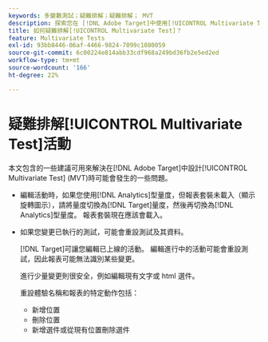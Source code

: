 ```yaml
---
keywords: 多變數測試；疑難排解；疑難排解； MVT
description: 探索您在 [!DNL Adobe Target]中使用[!UICONTROL Multivariate Test] (MVT)活動時可能遇到的挑戰，以及建議的解決方案。
title: 如何疑難排解[!UICONTROL Multivariate Test]？
feature: Multivariate Tests
exl-id: 93bb8446-06af-4466-9824-7099c1080059
source-git-commit: 6c00224e814abb33cdf968a249bd36fb2e5ed2ed
workflow-type: tm+mt
source-wordcount: '166'
ht-degree: 22%

---
```


# 疑難排解[!UICONTROL Multivariate Test]活動

本文包含的一些建議可用來解決在[!DNL Adobe Target]中設計[!UICONTROL Multivariate Test] (MVT)時可能會發生的一些問題。

* 編輯活動時，如果您使用[!DNL Analytics]型量度，但報表套裝未載入（顯示旋轉圖示），請將量度切換為[!DNL Target]量度，然後再切換為[!DNL Analytics]型量度。 報表套裝現在應該會載入。
* 如果您變更已執行的測試，可能會重設測試及其資料。

  [!DNL Target]可讓您編輯已上線的活動。 編輯進行中的活動可能會重設測試，因此報表可能無法識別某些變更。

  進行少量變更則很安全，例如編輯現有文字或 html 選件。

  重設體驗名稱和報表的特定動作包括：

   * 新增位置
   * 刪除位置
   * 新增選件或從現有位置刪除選件
